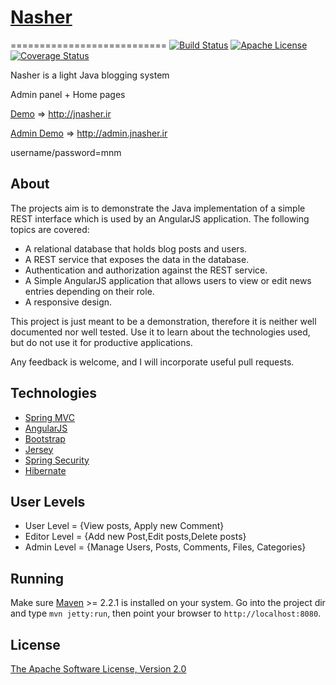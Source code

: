 # [Nasher](https://github.com/mmghasemi/nasher)
===========================
[![Build Status](https://travis-ci.org/mmghasemi/nasher.svg?branch=master)](https://travis-ci.org/mmghasemi/nasher)
[![Apache License](http://img.shields.io/badge/license-apache2-orange.svg?style=flat)](http://www.apache.org/licenses/LICENSE-2.0)
[![Coverage Status](https://coveralls.io/repos/github/mmghasemi/nasher/badge.svg?branch=master)](https://coveralls.io/github/mmghasemi/nasher?branch=master)


Nasher is a light Java blogging system

Admin panel + Home pages

[Demo](http://jnasher.ir) => http://jnasher.ir

[Admin Demo](http://admin.jnasher.ir) =>  http://admin.jnasher.ir 

username/password=mnm

About
-----

The projects aim is to demonstrate the Java implementation of a simple REST interface which is used by an AngularJS application. The following topics are covered:

* A relational database that holds blog posts and users.
* A REST service that exposes the data in the database.
* Authentication and authorization against the REST service.
* A Simple AngularJS application that allows users to view or edit news entries depending on their role.
* A responsive design.

This project is just meant to be a demonstration, therefore it is neither well documented nor well tested. Use it to learn about the technologies used, but do not use it for productive applications.

Any feedback is welcome, and I will incorporate useful pull requests.

Technologies
------------

* [Spring MVC](http://spring.io)
* [AngularJS](http://angularjs.org/)
* [Bootstrap](http://getbootstrap.com/)
* [Jersey](https://jersey.java.net/)
* [Spring Security](http://projects.spring.io/spring-security/)
* [Hibernate](http://hibernate.org/)

User Levels
------------
* User Level = {View posts, Apply new Comment}
* Editor Level = {Add new Post,Edit posts,Delete posts}
* Admin Level = {Manage Users, Posts, Comments, Files, Categories}

Running
-------

Make sure [Maven](http://maven.apache.org/) >= 2.2.1 is installed on your system. Go into the project dir and type `mvn jetty:run`, then point your browser to `http://localhost:8080`.

License
-------

[The Apache Software License, Version 2.0](http://www.apache.org/licenses/LICENSE-2.0.txt)